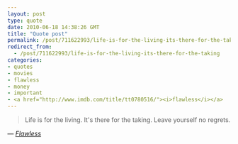 ```yaml
---
layout: post
type: quote
date: 2010-06-18 14:38:26 GMT
title: "Quote post"
permalink: /post/711622993/life-is-for-the-living-its-there-for-the-taking
redirect_from: 
  - /post/711622993/life-is-for-the-living-its-there-for-the-taking
categories:
- quotes
- movies
- flawless
- money
- important
- <a href="http://www.imdb.com/title/tt0780516/"><i>flawless</i></a>
---
```

<blockquote>Life is for the living. It's there for the taking. Leave yourself no regrets.</blockquote>

 — <a href="http://www.imdb.com/title/tt0780516/"><i>Flawless</i></a>
